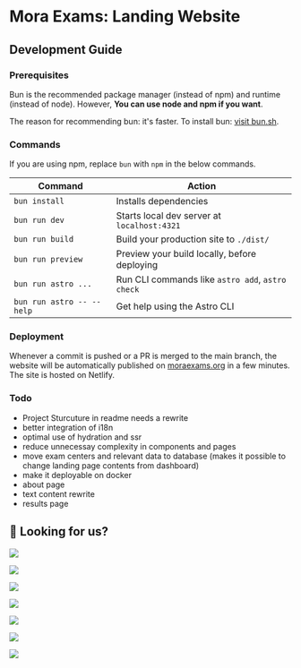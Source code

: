 # Mora Exams: Landing Website

## Development Guide

### Prerequisites

Bun is the recommended package manager (instead of npm) and runtime (instead of node). However, **You can use node and npm if you want**.

The reason for recommending bun: it's faster. To install bun: [visit bun.sh](https://bun.sh).

### Commands

If you are using npm, replace `bun` with `npm` in the below commands.

| Command                   | Action                                           |
| ------------------------- | ------------------------------------------------ |
| `bun install`             | Installs dependencies                            |
| `bun run dev`             | Starts local dev server at `localhost:4321`      |
| `bun run build`           | Build your production site to `./dist/`          |
| `bun run preview`         | Preview your build locally, before deploying     |
| `bun run astro ...`       | Run CLI commands like `astro add`, `astro check` |
| `bun run astro -- --help` | Get help using the Astro CLI                     |

### Deployment

Whenever a commit is pushed or a PR is merged to the main branch, the website will be automatically published on [moraexams.org](https://moraexams.org) in a few minutes. The site is hosted on Netlify.

<!-- ## 🚀 Project Structure -->

<!-- Inside of your Astro project, you'll see the following folders and files:

```text
/
├── public/
│   └── favicon.svg
├── src/
│   ├── components/
│   │   └── Card.astro
│   ├── layouts/
│   │   └── Layout.astro
│   └── pages/
│       └── index.astro
└── package.json
```

Any static assets, like images, are placed inside the `public/` directory. -->

### Todo

- Project Sturcuture in readme needs a rewrite
- better integration of i18n
- optimal use of hydration and ssr
- reduce unnecessay complexity in components and pages
- move exam centers and relevant data to database (makes it possible to change landing page contents from dashboard)
- make it deployable on docker
- about page
- text content rewrite
- results page

## 👀 Looking for us?

<a href="https://www.youtube.com/@moraexams">![](https://img.shields.io/badge/YouTube-FF0000?style=for-the-badge&logo=youtube&logoColor=white) </a>

<a href="https://bit.ly/moraexamwhatsapp">![](https://img.shields.io/badge/WhatsApp-25D366?style=for-the-badge&logo=WhatsApp&logoColor=white)</a>

<a href="https://bit.ly/moraexamviber">![](https://img.shields.io/badge/viber-685EA9?style=for-the-badge&logo=viber&logoColor=white)</a>

<a href="https://t.me/moraexam">![](https://img.shields.io/badge/Telegram-2CA5E0?style=for-the-badge&logo=telegram&logoColor=white)</a>

<a href="https://www.facebook.com/moraexams/">![](https://img.shields.io/badge/Facebook-1877F2?style=for-the-badge&logo=facebook&logoColor=white)</a>

<a href="https://twitter.com/moraexams">![](https://img.shields.io/badge/X-000000?style=for-the-badge&logo=x&logoColor=white)</a>

<a href="https://www.linkedin.com/company/mora-exams/">![](https://img.shields.io/badge/LinkedIn-0077B5?style=for-the-badge&logo=linkedin&logoColor=white)</a>
